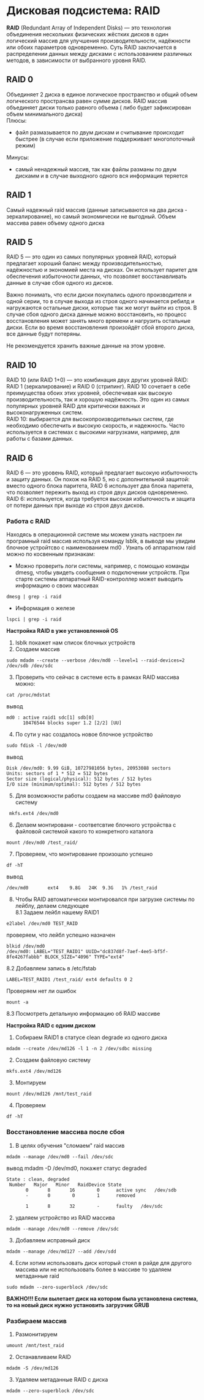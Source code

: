 # Дисковая подсистема: RAID
**RAID** (Redundant Array of Independent Disks) — это технология объединения нескольких физических жёстких дисков в один логический массив для улучшения производительности, надёжности или обоих параметров одновременно. Суть RAID заключается в распределении данных между дисками с использованием различных методов, в зависимости от выбранного уровня RAID.

## RAID 0
Объединяет 2 диска в единое логическое пространство и общий объем логического пространсва равен сумме дисков. RAID массив объединяет диски только равного объема ( либо будет зафиксирован объем минимального диска)   
Плюсы:
-  файл размазывается по двум дискам и считывание происходит быстрее (в случае если приложение поддерживает многопоточный режим)

Минусы:
- самый ненадежный массив, так как файлы разманы по двум дискамм и в случае выходного одного вся информация теряется

## RAID 1
Самый надежный raid массив (данные записываются на два диска - зеркалирование), но самый экономически не выгодный. Объем массива равен объему одного диска

## RAID 5
RAID 5 — это один из самых популярных уровней RAID, который предлагает хороший баланс между производительностью, надёжностью и экономией места на дисках. Он использует паритет для обеспечения избыточности данных, что позволяет восстанавливать данные в случае сбоя одного из дисков.   

Важно понимать, что если диски покупались одного производителя и одной серии, то в случае выхода из строя одного начинается ребилд и нагружаются остальные диски, которые так же могут выйти из строя. В случае сбоя одного диска данные можно восстановить, но процесс восстановления может занять много времени и нагрузить остальные диски. Если во время восстановления произойдёт сбой второго диска, все данные будут потеряны.   

Не рекомендуется хранить важные данные на этом уровне.

## RAID 10
RAID 10 (или RAID 1+0) — это комбинация двух других уровней RAID: RAID 1 (зеркалирование) и RAID 0 (стрипинг). RAID 10 сочетает в себе преимущества обоих этих уровней, обеспечивая как высокую производительность, так и хорошую надёжность. Это один из самых популярных уровней RAID для критически важных и высоконагруженных систем.    
RAID 10: выбирается для высокопроизводительных систем, где необходимо обеспечить и высокую скорость, и надежность. Часто используется в системах с высокими нагрузками, например, для работы с базами данных.

## RAID 6
RAID 6 — это уровень RAID, который предлагает высокую избыточность и защиту данных. Он похож на RAID 5, но с дополнительной защитой: вместо одного блока паритета, RAID 6 использует два блока паритета, что позволяет пережить выход из строя двух дисков одновременно.    
RAID 6: используется, когда требуется высокая избыточность и защита от потери данных при выходе из строя двух дисков.


### Работа с RAID
Находясь в операционной системе мы можем узнать настроен ли програмный raid массив используя команду lsblk, в выводе мы увидим блочное устройтсво с наименованием md0 . Узнать об аппаратном raid можно по косвенным признакам:
- Можно проверить логи системы, например, с помощью команды dmesg, чтобы увидеть сообщения о подключении устройств. При старте системы аппаратный RAID-контроллер может выводить информацию о своих массивах
```
dmesg | grep -i raid
```
- Информация о железе
```
lspci | grep -i raid
```
**Настройка RAID в уже установленной  OS**
1. lsblk покажет нам список блочных устройств
2. Cоздаем массив
```
sudo mdadm --create --verbose /dev/md0 --level=1 --raid-devices=2 /dev/sdb /dev/sdc
```
3. Проверить что сейчас в системе есть в рамках RAID массива можно:
```
cat /proc/mdstat
```
вывод
```
md0 : active raid1 sdc[1] sdb[0]
      10476544 blocks super 1.2 [2/2] [UU]
```
4. По сути у нас создалось новое блочное устройство
```
sudo fdisk -l /dev/md0
```
вывод
```
Disk /dev/md0: 9.99 GiB, 10727981056 bytes, 20953088 sectors
Units: sectors of 1 * 512 = 512 bytes
Sector size (logical/physical): 512 bytes / 512 bytes
I/O size (minimum/optimal): 512 bytes / 512 bytes
```
5. Для возможности работы создаем на массиве md0 файловую систему
```
 mkfs.ext4 /dev/md0
```
6. Делаем монтировани - соответсвтие блочного устройства с файловой системой какого то конкретного каталога
```
mount /dev/md0 /test_raid/
```
7. Проверяем, что монтирование произошло успешно
```
df -hT
```
вывод
```
/dev/md0       ext4    9.8G   24K  9.3G   1% /test_raid
```
8. Чтобы RAID автоматически монтировался при загрузке системы по лейблу, делаем следующее    
8.1 Задаем лейбл нашему RAID1
```
e2label /dev/md0 TEST_RAID
```
проверяем, что лейбл успешно назначен
```
blkid /dev/md0 
/dev/md0: LABEL="TEST_RAID1" UUID="dc837d8f-7aef-4ee5-bf5f-8fe4267fabbb" BLOCK_SIZE="4096" TYPE="ext4"
```
8.2 Добавляем запись в /etc/fstab
```
LABEL=TEST_RAID1 /test_raid/ ext4 defaults 0 2
```
Проверяем  нет ли ошибок
```
mount -a
```
8.3 Посмотреть детальную информацию об RAID массиве


**Настройка RAID c одним диском**
1. Cобираем RAID1 в статусе clean degrade из одного диска
```
mdadm --create /dev/md126 -l 1 -n 2 /dev/sdbc missing
```
2. Создаем файловую систему
```
mkfs.ext4 /dev/md126
```
3. Монтируем
```
mount /dev/md126 /mnt/test_raid
```
4. Проверяем
```
df -hT
```
### Восстановление массива после сбоя
1. В целях обучения "сломаем" raid массив 
```
mdadm --manage /dev/md0 --fail /dev/sdc
```
вывод mdadm -D /dev/md0, покажет статус degraded
```
State : clean, degraded
 Number   Major   Minor   RaidDevice State
       0       8       16        0      active sync   /dev/sdb
       -       0        0        1      removed

       1       8       32        -      faulty   /dev/sdc
```
2. удаляем устройство из RAID массива
```
mdadm --manage /dev/md0 --remove /dev/sdc
```
3. Добавляем исправный диск
```
mdadm --manage /dev/md127 --add /dev/sdd
```
4. Если хотим использовать диск который стоял в райде для другого массива или не использовать более в массиве то удаляем метаданные raid
```
sudo mdadm --zero-superblock /dev/sdc
```

__ВАЖНО!!! Если вылетает диск на котором была установлена система, то на новый диск нужно установить загрузчик GRUB__

### Разбираем массив
1. Размонитируем
```
umount /mnt/test_raid
```
2. Останавливаем RAID
```
mdadm -S /dev/md126
```
3. Удаляем метаданные RAID с диска
```
mdadm --zero-superblock /dev/sdc
```
